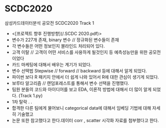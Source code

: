 # SCDC2020
삼성카드데이터분석 공모전 SCDC2020
Track 1
- <[프로젝트 향후 진행방향](/.SCDC 2020.pdf)>
- 변수가 227개 존재, binary 변수 // 정규화된 변수들이 존재
- 각 변수들은 어떤 정보인지 블라인드 처리되어 있다.
- 고객 이탈 // 고객이 어떤 서비스를 사용하게 될것인지 등 예측성능만을 위한 공모전이었다
- 카드 마케팅에 대해서 배우는 계기가 되었다. 
- 변수 선택법 Stepwise // forward // backward 등에 대해서 알게 되었다.
- 파이썬 보다 R 패키지 안에서 더 쉽게 나와 있어서 R에 대한 관심이 생기게 되었다.
- 보루타 알고리즘 // 랜덤포레스트를 통해서 변수 선택을 진행했다. 
- 팀원 분들의 코드와 아이디어를 보고 EDA, 이론적 방법에 대해서 더 많이 알게 되었다. (Track 1.py)
- 1차 탈락 . . 
- 합격한 다른 팀에게 물어보니 categorical data에 대해서 임베딩 기법에 대해 자세히 기술했고
- 논문 또한 참고했다고 한다.데이터 corr , scatter 시각화 자료를 첨부했다고 한다.
